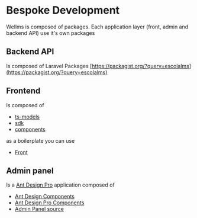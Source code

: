 # Bespoke Development

Wellms is composed of packages. Each application layer (front, admin and backend API) use it's own packages

## Backend API

Is composed of Laravel Packages [https://packagist.org/?query=escolalms](https://packagist.org/?query=escolalms)

## Frontend

Is composed of

- [ts-models](https://escolalms.github.io/ts-models/)
- [sdk](https://escolalms.github.io/sdk/)
- [components](https://escolalms.github.io/Components/)

as a boilerplate you can use

- [Front](https://github.com/EscolaLMS/Front)

## Admin panel

Is a [Ant Design Pro](https://pro.ant.design/) application composed of

- [Ant Design Components](https://ant.design/components/overview/)
- [Ant Design Pro Components](https://procomponents.ant.design/)
- [Admin Panel source](https://github.com/EscolaLMS/Admin)
